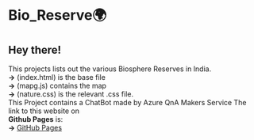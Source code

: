 # Bio_Reserve🌍
## Hey there! <br/>
This projects lists out the various Biosphere Reserves in India. <br/>
**->** (index.html) is the base file <br/>
**->** (mapg.js) contains the map <br/>
**->** (nature.css) is the relevant .css file. <br/>
This Project contains a ChatBot made by Azure QnA Makers Service
The link to this website on <br/> **Github Pages** is:<br/>
**->** [GitHub Pages](https://akanshauniyal.github.io/Bio_Reserve/)
